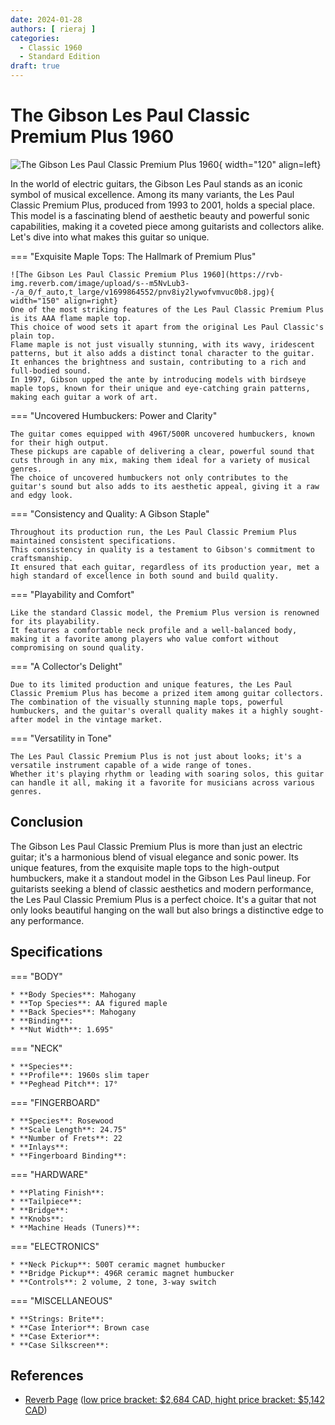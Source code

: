 ```yaml
---
date: 2024-01-28
authors: [ rieraj ]
categories:
  - Classic 1960
  - Standard Edition
draft: true
---
```

# The Gibson Les Paul Classic Premium Plus 1960

![The Gibson Les Paul Classic Premium Plus 1960](https://rvb-img.reverb.com/image/upload/s---rsSCl7A--/a_0/f_auto,t_supersize/v1698176444/akirclhpvgwt8vjraumc.jpg){ width="120" align=left}

In the world of electric guitars, the Gibson Les Paul stands as an iconic symbol of musical excellence.
Among its many variants, the Les Paul Classic Premium Plus, produced from 1993 to 2001, holds a special place.
This model is a fascinating blend of aesthetic beauty and powerful sonic capabilities, making it a coveted piece among guitarists and collectors alike.
Let's dive into what makes this guitar so unique.

<!-- more -->

=== "Exquisite Maple Tops: The Hallmark of Premium Plus"

    ![The Gibson Les Paul Classic Premium Plus 1960](https://rvb-img.reverb.com/image/upload/s--m5NvLub3--/a_0/f_auto,t_large/v1699864552/pnv8iy2lywofvmvuc0b8.jpg){ width="150" align=right}
    One of the most striking features of the Les Paul Classic Premium Plus is its AAA flame maple top.
    This choice of wood sets it apart from the original Les Paul Classic's plain top.
    Flame maple is not just visually stunning, with its wavy, iridescent patterns, but it also adds a distinct tonal character to the guitar.
    It enhances the brightness and sustain, contributing to a rich and full-bodied sound.
    In 1997, Gibson upped the ante by introducing models with birdseye maple tops, known for their unique and eye-catching grain patterns, making each guitar a work of art.

=== "Uncovered Humbuckers: Power and Clarity"

    The guitar comes equipped with 496T/500R uncovered humbuckers, known for their high output.
    These pickups are capable of delivering a clear, powerful sound that cuts through in any mix, making them ideal for a variety of musical genres.
    The choice of uncovered humbuckers not only contributes to the guitar's sound but also adds to its aesthetic appeal, giving it a raw and edgy look.

=== "Consistency and Quality: A Gibson Staple"

    Throughout its production run, the Les Paul Classic Premium Plus maintained consistent specifications.
    This consistency in quality is a testament to Gibson's commitment to craftsmanship.
    It ensured that each guitar, regardless of its production year, met a high standard of excellence in both sound and build quality.

=== "Playability and Comfort"

    Like the standard Classic model, the Premium Plus version is renowned for its playability.
    It features a comfortable neck profile and a well-balanced body, making it a favorite among players who value comfort without compromising on sound quality.

=== "A Collector's Delight"

    Due to its limited production and unique features, the Les Paul Classic Premium Plus has become a prized item among guitar collectors.
    The combination of the visually stunning maple tops, powerful humbuckers, and the guitar's overall quality makes it a highly sought-after model in the vintage market.

=== "Versatility in Tone"

    The Les Paul Classic Premium Plus is not just about looks; it's a versatile instrument capable of a wide range of tones.
    Whether it's playing rhythm or leading with soaring solos, this guitar can handle it all, making it a favorite for musicians across various genres.

## Conclusion

The Gibson Les Paul Classic Premium Plus is more than just an electric guitar; it's a harmonious blend of visual elegance and sonic power.
Its unique features, from the exquisite maple tops to the high-output humbuckers, make it a standout model in the Gibson Les Paul lineup.
For guitarists seeking a blend of classic aesthetics and modern performance, the Les Paul Classic Premium Plus is a perfect choice.
It's a guitar that not only looks beautiful hanging on the wall but also brings a distinctive edge to any performance.

## Specifications

=== "BODY"

    * **Body Species**: Mahogany
    * **Top Species**: AA figured maple
    * **Back Species**: Mahogany
    * **Binding**:
    * **Nut Width**: 1.695"

=== "NECK"

    * **Species**:
    * **Profile**: 1960s slim taper
    * **Peghead Pitch**: 17°

=== "FINGERBOARD"

    * **Species**: Rosewood
    * **Scale Length**: 24.75"
    * **Number of Frets**: 22
    * **Inlays**:
    * **Fingerboard Binding**:


=== "HARDWARE"

    * **Plating Finish**:
    * **Tailpiece**:
    * **Bridge**:
    * **Knobs**:
    * **Machine Heads (Tuners)**:

=== "ELECTRONICS"

    * **Neck Pickup**: 500T ceramic magnet humbucker
    * **Bridge Pickup**: 496R ceramic magnet humbucker
    * **Controls**: 2 volume, 2 tone, 3-way switch

=== "MISCELLANEOUS"

    * **Strings: Brite**:
    * **Case Interior**: Brown case
    * **Case Exterior**:
    * **Case Silkscreen**:

## References

[//]: # (* [Original Gibson page]&#40;https://web.archive.org/web/20090527185156/http://www.gibson.com/en%2Dus/Divisions/Gibson%20USA/Guitar%20of%20the%20Week/Les%20Paul%20Classic%20Antique%2014/&#41;)
* [Reverb Page](https://reverb.com/ca/p/gibson-les-paul-classic-premium-plus-1993-2001) ([low price bracket: $2,684 CAD, hight price bracket: $5,142 CAD](https://reverb.com/ca/p/gibson-les-paul-classic-premium-plus-1993-2001#price-guide))


[//]: # (<iframe width="560" height="315" src="https://www.youtube.com/embed/tLwrtCSQiNg?si=ZjjSGvc7K_3jN1I-&amp;start=601" title="YouTube video player" frameborder="0" allow="accelerometer; autoplay; clipboard-write; encrypted-media; gyroscope; picture-in-picture; web-share" allowfullscreen></iframe>)
